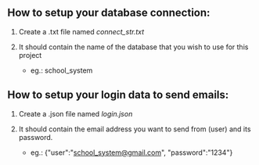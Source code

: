 ## How to setup your database connection:

1. Create a .txt file named *connect_str.txt*
2. It should contain the name of the database that you wish to use for this project

    * eg.: school_system

## How to setup your login data to send emails:
1. Create a .json file named *login.json*
2. It should contain the email address you want to send from (user) and its password.

    * eg.:
    {"user":"school_system@gmail.com", "password":"1234"}
